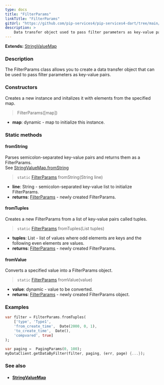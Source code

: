 ```yaml
---
type: docs
title: "FilterParams"
linkTitle: "FilterParams"
gitUrl: "https://github.com/pip-services4/pip-services4-dart/tree/main/pip-services4-data-dart"
description: > 
    Data transfer object used to pass filter parameters as key-value pairs.
---
```


**Extends:** [StringValueMap](../../../commons/data/string_value_map)

### Description

The FilterParams class allows you to create a data transfer object that can be used to pass filter parameters as key-value pairs.


### Constructors
Creates a new instance and initalizes it with elements from the specified map.

> FilterParams([map])

- **map**: dynamic - map to initialize this instance.


### Static methods

#### fromString
Parses semicolon-separated key-value pairs and returns them as a FilterParams.  
See [StringValueMap.fromString](../../../commons/data/string_value_map/#fromstring)

> `static` [FilterParams]() fromString(String line)

- **line**: String - semicolon-separated key-value list to initialize FilterParams.
- **returns**: [FilterParams]() - newly created FilterParams.


#### fromTuples
Creates a new FilterParams from a list of key-value pairs called tuples.

> `static` [FilterParams]() fromTuples(List tuples)

- **tuples**: List - list of values where odd elements are keys and the following even elements are values.
- **returns**: [FilterParams]() - newly created FilterParams.


#### fromValue
Converts a specified value into a FilterParams object.

> `static` [FilterParams]() fromValue(value)

- **value**: dynamic - value to be converted.
- **returns**: [FilterParams]() - newly created FilterParams object.


### Examples
```dart
var filter = FilterParams.fromTuples(
    ['type', 'Type1',
    'from_create_time',  Date(2000, 0, 1),
    'to_create_time',  Date(),
    'compvared', true]
);

var paging =  PagingParams(0, 100);
myDataClient.getDataByFilter(filter, paging, (err, page) {...});
```

### See also
- #### [StringValueMap](../string_value_map)
